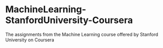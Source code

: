 # MachineLearning-StanfordUniversity-Coursera
The assignments from the Machine Learning course offered by Stanford University on Coursera
